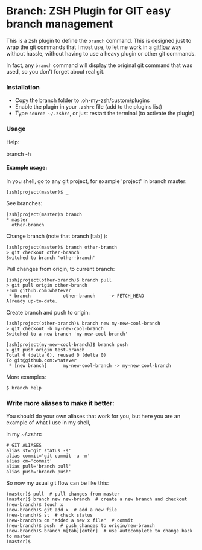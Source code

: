 # Branch: ZSH Plugin for GIT easy branch management

This is a zsh plugin to define the `branch` command. This is designed just to wrap the git commands that I most use, to let me work in a [gitflow](https://github.com/nvie/gitflow) way without hassle, without having to use a heavy plugin or other git commands.

In fact, any `branch` command will display the original git command that was used, so you don't forget about real git.


### Installation

  * Copy the branch folder to .oh-my-zsh/custom/plugins
  * Enable the plugin in your `.zshrc` file (add to the plugins list)
  * Type `source ~/.zshrc`, or just restart the terminal (to activate the plugin)


### Usage

Help:

  branch -h

#### Example usage:

In you shell, go to any git project, for example 'project' in branch master:

    [zsh]project(master)$ _

See branches:

    [zsh]project(master)$ branch
    * master
      other-branch

Change branch (note that branch [tab] ):

    [zsh]project(master)$ branch other-branch
    > git checkout other-branch
    Switched to branch 'other-branch'

Pull changes from origin, to current branch:

    [zsh]project(other-branch)$ branch pull
    > git pull origin other-branch
    From github.com:whatever
     * branch            other-branch     -> FETCH_HEAD
    Already up-to-date.

Create branch and push to origin:

    [zsh]project(other-branch)$ branch new my-new-cool-branch
    > git checkout -b my-new-cool-branch
    Switched to a new branch 'my-new-cool-branch'

    [zsh]project(my-new-cool-branch)$ branch push
    > git push origin test-branch
    Total 0 (delta 0), reused 0 (delta 0)
    To git@github.com:whatever
     * [new branch]      my-new-cool-branch -> my-new-cool-branch

More examples:

    $ branch help

### Write more aliases to make it better:

You should do your own aliases that work for you, but here you are an example of what I use in my shell,

in my ~/.zshrc

    # GIT ALIASES
    alias st='git status -s'
    alias commit='git commit -a -m'
    alias cm='commit'
    alias pull='branch pull'
    alias push='branch push'

So now my usual git flow can be like this:

    (master)$ pull  # pull changes from master
    (master)$ branch new new-branch  # create a new branch and checkout
    (new-branch)$ touch x
    (new-branch)$ git add x  # add a new file
    (new-branch)$ st  # check status
    (new-branch)$ cm "added a new x file"  # commit
    (new-branch)$ push  # push changes to origin/new-branch
    (new-branch)$ branch m[tab][enter]  # use autocomplete to change back to master
    (master)$
